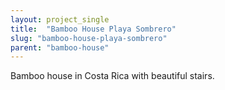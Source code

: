 ```yaml
---
layout: project_single
title:  "Bamboo House Playa Sombrero"
slug: "bamboo-house-playa-sombrero"
parent: "bamboo-house"
---
```

Bamboo house in Costa Rica with beautiful stairs.